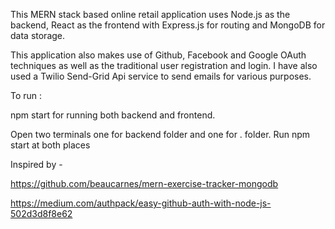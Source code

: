 This MERN stack based online retail application uses Node.js as the backend, React as the frontend with Express.js for routing and MongoDB for data storage. 

This application also makes use of Github, Facebook and Google OAuth techniques as well as the traditional user registration and login.
I have also used a Twilio Send-Grid Api service to send emails for various purposes.


To run :

npm start for running both backend and frontend.

Open two terminals one for backend folder and one for . folder.
Run npm start at both places


Inspired by -  

https://github.com/beaucarnes/mern-exercise-tracker-mongodb

https://medium.com/authpack/easy-github-auth-with-node-js-502d3d8f8e62


